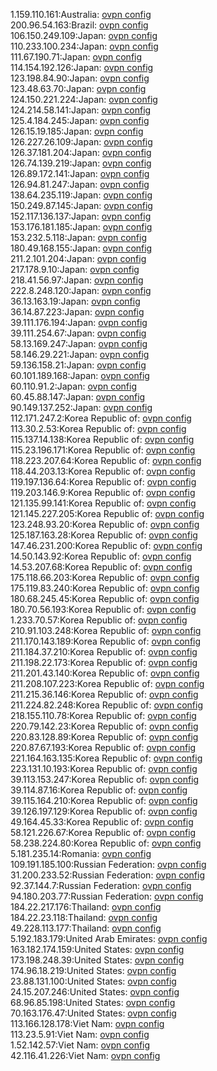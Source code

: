 1.159.110.161:Australia: [ovpn config](vpn/1_159_110_161.ovpn)  
200.96.54.163:Brazil: [ovpn config](vpn/200_96_54_163.ovpn)  
106.150.249.109:Japan: [ovpn config](vpn/106_150_249_109.ovpn)  
110.233.100.234:Japan: [ovpn config](vpn/110_233_100_234.ovpn)  
111.67.190.71:Japan: [ovpn config](vpn/111_67_190_71.ovpn)  
114.154.192.126:Japan: [ovpn config](vpn/114_154_192_126.ovpn)  
123.198.84.90:Japan: [ovpn config](vpn/123_198_84_90.ovpn)  
123.48.63.70:Japan: [ovpn config](vpn/123_48_63_70.ovpn)  
124.150.221.224:Japan: [ovpn config](vpn/124_150_221_224.ovpn)  
124.214.58.141:Japan: [ovpn config](vpn/124_214_58_141.ovpn)  
125.4.184.245:Japan: [ovpn config](vpn/125_4_184_245.ovpn)  
126.15.19.185:Japan: [ovpn config](vpn/126_15_19_185.ovpn)  
126.227.26.109:Japan: [ovpn config](vpn/126_227_26_109.ovpn)  
126.37.181.204:Japan: [ovpn config](vpn/126_37_181_204.ovpn)  
126.74.139.219:Japan: [ovpn config](vpn/126_74_139_219.ovpn)  
126.89.172.141:Japan: [ovpn config](vpn/126_89_172_141.ovpn)  
126.94.81.247:Japan: [ovpn config](vpn/126_94_81_247.ovpn)  
138.64.235.119:Japan: [ovpn config](vpn/138_64_235_119.ovpn)  
150.249.87.145:Japan: [ovpn config](vpn/150_249_87_145.ovpn)  
152.117.136.137:Japan: [ovpn config](vpn/152_117_136_137.ovpn)  
153.176.181.185:Japan: [ovpn config](vpn/153_176_181_185.ovpn)  
153.232.5.118:Japan: [ovpn config](vpn/153_232_5_118.ovpn)  
180.49.168.155:Japan: [ovpn config](vpn/180_49_168_155.ovpn)  
211.2.101.204:Japan: [ovpn config](vpn/211_2_101_204.ovpn)  
217.178.9.10:Japan: [ovpn config](vpn/217_178_9_10.ovpn)  
218.41.56.97:Japan: [ovpn config](vpn/218_41_56_97.ovpn)  
222.8.248.120:Japan: [ovpn config](vpn/222_8_248_120.ovpn)  
36.13.163.19:Japan: [ovpn config](vpn/36_13_163_19.ovpn)  
36.14.87.223:Japan: [ovpn config](vpn/36_14_87_223.ovpn)  
39.111.176.194:Japan: [ovpn config](vpn/39_111_176_194.ovpn)  
39.111.254.67:Japan: [ovpn config](vpn/39_111_254_67.ovpn)  
58.13.169.247:Japan: [ovpn config](vpn/58_13_169_247.ovpn)  
58.146.29.221:Japan: [ovpn config](vpn/58_146_29_221.ovpn)  
59.136.158.21:Japan: [ovpn config](vpn/59_136_158_21.ovpn)  
60.101.189.168:Japan: [ovpn config](vpn/60_101_189_168.ovpn)  
60.110.91.2:Japan: [ovpn config](vpn/60_110_91_2.ovpn)  
60.45.88.147:Japan: [ovpn config](vpn/60_45_88_147.ovpn)  
90.149.137.252:Japan: [ovpn config](vpn/90_149_137_252.ovpn)  
112.171.247.2:Korea Republic of: [ovpn config](vpn/112_171_247_2.ovpn)  
113.30.2.53:Korea Republic of: [ovpn config](vpn/113_30_2_53.ovpn)  
115.137.14.138:Korea Republic of: [ovpn config](vpn/115_137_14_138.ovpn)  
115.23.196.171:Korea Republic of: [ovpn config](vpn/115_23_196_171.ovpn)  
118.223.207.64:Korea Republic of: [ovpn config](vpn/118_223_207_64.ovpn)  
118.44.203.13:Korea Republic of: [ovpn config](vpn/118_44_203_13.ovpn)  
119.197.136.64:Korea Republic of: [ovpn config](vpn/119_197_136_64.ovpn)  
119.203.146.9:Korea Republic of: [ovpn config](vpn/119_203_146_9.ovpn)  
121.135.99.141:Korea Republic of: [ovpn config](vpn/121_135_99_141.ovpn)  
121.145.227.205:Korea Republic of: [ovpn config](vpn/121_145_227_205.ovpn)  
123.248.93.20:Korea Republic of: [ovpn config](vpn/123_248_93_20.ovpn)  
125.187.163.28:Korea Republic of: [ovpn config](vpn/125_187_163_28.ovpn)  
147.46.231.200:Korea Republic of: [ovpn config](vpn/147_46_231_200.ovpn)  
14.50.143.92:Korea Republic of: [ovpn config](vpn/14_50_143_92.ovpn)  
14.53.207.68:Korea Republic of: [ovpn config](vpn/14_53_207_68.ovpn)  
175.118.66.203:Korea Republic of: [ovpn config](vpn/175_118_66_203.ovpn)  
175.119.83.240:Korea Republic of: [ovpn config](vpn/175_119_83_240.ovpn)  
180.68.245.45:Korea Republic of: [ovpn config](vpn/180_68_245_45.ovpn)  
180.70.56.193:Korea Republic of: [ovpn config](vpn/180_70_56_193.ovpn)  
1.233.70.57:Korea Republic of: [ovpn config](vpn/1_233_70_57.ovpn)  
210.91.103.248:Korea Republic of: [ovpn config](vpn/210_91_103_248.ovpn)  
211.170.143.189:Korea Republic of: [ovpn config](vpn/211_170_143_189.ovpn)  
211.184.37.210:Korea Republic of: [ovpn config](vpn/211_184_37_210.ovpn)  
211.198.22.173:Korea Republic of: [ovpn config](vpn/211_198_22_173.ovpn)  
211.201.43.140:Korea Republic of: [ovpn config](vpn/211_201_43_140.ovpn)  
211.208.107.223:Korea Republic of: [ovpn config](vpn/211_208_107_223.ovpn)  
211.215.36.146:Korea Republic of: [ovpn config](vpn/211_215_36_146.ovpn)  
211.224.82.248:Korea Republic of: [ovpn config](vpn/211_224_82_248.ovpn)  
218.155.110.78:Korea Republic of: [ovpn config](vpn/218_155_110_78.ovpn)  
220.79.142.23:Korea Republic of: [ovpn config](vpn/220_79_142_23.ovpn)  
220.83.128.89:Korea Republic of: [ovpn config](vpn/220_83_128_89.ovpn)  
220.87.67.193:Korea Republic of: [ovpn config](vpn/220_87_67_193.ovpn)  
221.164.163.135:Korea Republic of: [ovpn config](vpn/221_164_163_135.ovpn)  
223.131.10.193:Korea Republic of: [ovpn config](vpn/223_131_10_193.ovpn)  
39.113.153.247:Korea Republic of: [ovpn config](vpn/39_113_153_247.ovpn)  
39.114.87.16:Korea Republic of: [ovpn config](vpn/39_114_87_16.ovpn)  
39.115.164.210:Korea Republic of: [ovpn config](vpn/39_115_164_210.ovpn)  
39.126.197.129:Korea Republic of: [ovpn config](vpn/39_126_197_129.ovpn)  
49.164.45.33:Korea Republic of: [ovpn config](vpn/49_164_45_33.ovpn)  
58.121.226.67:Korea Republic of: [ovpn config](vpn/58_121_226_67.ovpn)  
58.238.224.80:Korea Republic of: [ovpn config](vpn/58_238_224_80.ovpn)  
5.181.235.14:Romania: [ovpn config](vpn/5_181_235_14.ovpn)  
109.191.185.100:Russian Federation: [ovpn config](vpn/109_191_185_100.ovpn)  
31.200.233.52:Russian Federation: [ovpn config](vpn/31_200_233_52.ovpn)  
92.37.144.7:Russian Federation: [ovpn config](vpn/92_37_144_7.ovpn)  
94.180.203.77:Russian Federation: [ovpn config](vpn/94_180_203_77.ovpn)  
184.22.217.176:Thailand: [ovpn config](vpn/184_22_217_176.ovpn)  
184.22.23.118:Thailand: [ovpn config](vpn/184_22_23_118.ovpn)  
49.228.113.177:Thailand: [ovpn config](vpn/49_228_113_177.ovpn)  
5.192.183.179:United Arab Emirates: [ovpn config](vpn/5_192_183_179.ovpn)  
163.182.174.159:United States: [ovpn config](vpn/163_182_174_159.ovpn)  
173.198.248.39:United States: [ovpn config](vpn/173_198_248_39.ovpn)  
174.96.18.219:United States: [ovpn config](vpn/174_96_18_219.ovpn)  
23.88.131.100:United States: [ovpn config](vpn/23_88_131_100.ovpn)  
24.15.207.246:United States: [ovpn config](vpn/24_15_207_246.ovpn)  
68.96.85.198:United States: [ovpn config](vpn/68_96_85_198.ovpn)  
70.163.176.47:United States: [ovpn config](vpn/70_163_176_47.ovpn)  
113.166.128.178:Viet Nam: [ovpn config](vpn/113_166_128_178.ovpn)  
113.23.5.91:Viet Nam: [ovpn config](vpn/113_23_5_91.ovpn)  
1.52.142.57:Viet Nam: [ovpn config](vpn/1_52_142_57.ovpn)  
42.116.41.226:Viet Nam: [ovpn config](vpn/42_116_41_226.ovpn)  
